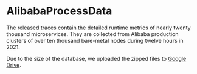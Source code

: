 # AlibabaProcessData

The released traces contain the detailed runtime metrics of nearly twenty thousand microservices. They are collected from Alibaba production clusters of over ten thousand bare-metal nodes during twelve hours in 2021.

Due to the size of the database, we uploaded the zipped files to [Google Drive](https://drive.google.com/file/d/1YY19mZXZYQa0kxisdNG-fQgBE1HFxzzB/view?usp=sharing).
